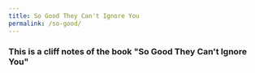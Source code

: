 ```yaml
---
title: So Good They Can't Ignore You
permalink: /so-good/
---
```


### This is a cliff notes of the book "So Good They Can't Ignore You"


